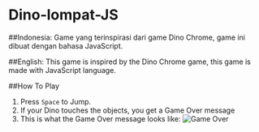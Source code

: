 # Dino-lompat-JS

##Indonesia:
Game yang terinspirasi dari game Dino Chrome, game ini dibuat dengan bahasa JavaScript.

##English:
This game is inspired by the Dino Chrome game, this game is made with JavaScript language.

##How To Play
1. Press `Space` to Jump.
2. If your Dino touches the objects, you get a Game Over message
3. This is what the Game Over message looks like: ![Game Over](https://github.com/user-attachments/assets/aeb2e51e-d787-4002-8a8a-0280b1194f88)

